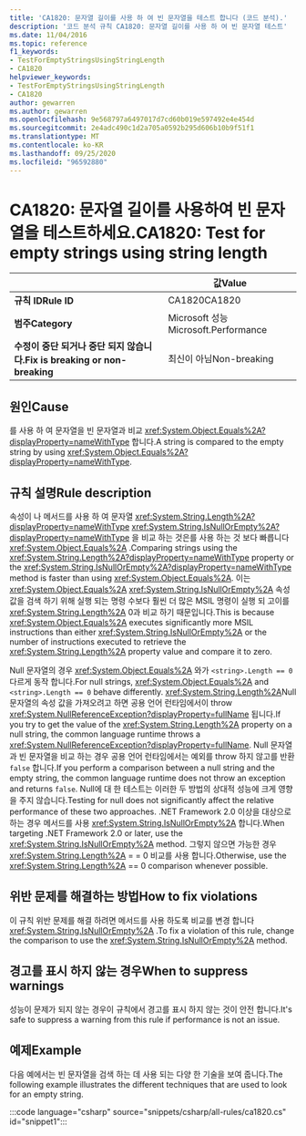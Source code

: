 ```yaml
---
title: 'CA1820: 문자열 길이를 사용 하 여 빈 문자열을 테스트 합니다 (코드 분석).'
description: '코드 분석 규칙 CA1820: 문자열 길이를 사용 하 여 빈 문자열 테스트'
ms.date: 11/04/2016
ms.topic: reference
f1_keywords:
- TestForEmptyStringsUsingStringLength
- CA1820
helpviewer_keywords:
- TestForEmptyStringsUsingStringLength
- CA1820
author: gewarren
ms.author: gewarren
ms.openlocfilehash: 9e568797a6497017d7cd60b019e597492e4e454d
ms.sourcegitcommit: 2e4adc490c1d2a705a0592b295d606b10b9f51f1
ms.translationtype: MT
ms.contentlocale: ko-KR
ms.lasthandoff: 09/25/2020
ms.locfileid: "96592880"
---
```

# <a name="ca1820-test-for-empty-strings-using-string-length"></a><span data-ttu-id="349a3-103">CA1820: 문자열 길이를 사용하여 빈 문자열을 테스트하세요.</span><span class="sxs-lookup"><span data-stu-id="349a3-103">CA1820: Test for empty strings using string length</span></span>

| | <span data-ttu-id="349a3-104">값</span><span class="sxs-lookup"><span data-stu-id="349a3-104">Value</span></span> |
|-|-|
| <span data-ttu-id="349a3-105">**규칙 ID**</span><span class="sxs-lookup"><span data-stu-id="349a3-105">**Rule ID**</span></span> |<span data-ttu-id="349a3-106">CA1820</span><span class="sxs-lookup"><span data-stu-id="349a3-106">CA1820</span></span>|
| <span data-ttu-id="349a3-107">**범주**</span><span class="sxs-lookup"><span data-stu-id="349a3-107">**Category**</span></span> |<span data-ttu-id="349a3-108">Microsoft 성능</span><span class="sxs-lookup"><span data-stu-id="349a3-108">Microsoft.Performance</span></span>|
| <span data-ttu-id="349a3-109">**수정이 중단 되거나 중단 되지 않습니다.**</span><span class="sxs-lookup"><span data-stu-id="349a3-109">**Fix is breaking or non-breaking**</span></span> |<span data-ttu-id="349a3-110">최신이 아님</span><span class="sxs-lookup"><span data-stu-id="349a3-110">Non-breaking</span></span>|

## <a name="cause"></a><span data-ttu-id="349a3-111">원인</span><span class="sxs-lookup"><span data-stu-id="349a3-111">Cause</span></span>

<span data-ttu-id="349a3-112">를 사용 하 여 문자열을 빈 문자열과 비교 <xref:System.Object.Equals%2A?displayProperty=nameWithType> 합니다.</span><span class="sxs-lookup"><span data-stu-id="349a3-112">A string is compared to the empty string by using <xref:System.Object.Equals%2A?displayProperty=nameWithType>.</span></span>

## <a name="rule-description"></a><span data-ttu-id="349a3-113">규칙 설명</span><span class="sxs-lookup"><span data-stu-id="349a3-113">Rule description</span></span>

<span data-ttu-id="349a3-114">속성이 나 메서드를 사용 하 여 문자열 <xref:System.String.Length%2A?displayProperty=nameWithType> <xref:System.String.IsNullOrEmpty%2A?displayProperty=nameWithType> 을 비교 하는 것은를 사용 하는 것 보다 빠릅니다 <xref:System.Object.Equals%2A> .</span><span class="sxs-lookup"><span data-stu-id="349a3-114">Comparing strings using the <xref:System.String.Length%2A?displayProperty=nameWithType> property or the <xref:System.String.IsNullOrEmpty%2A?displayProperty=nameWithType> method is faster than using <xref:System.Object.Equals%2A>.</span></span> <span data-ttu-id="349a3-115">이는 <xref:System.Object.Equals%2A> <xref:System.String.IsNullOrEmpty%2A> 속성 값을 검색 하기 위해 실행 되는 명령 수보다 훨씬 더 많은 MSIL 명령이 실행 되 고이를 <xref:System.String.Length%2A> 0과 비교 하기 때문입니다.</span><span class="sxs-lookup"><span data-stu-id="349a3-115">This is because <xref:System.Object.Equals%2A> executes significantly more MSIL instructions than either <xref:System.String.IsNullOrEmpty%2A> or the number of instructions executed to retrieve the <xref:System.String.Length%2A> property value and compare it to zero.</span></span>

<span data-ttu-id="349a3-116">Null 문자열의 경우 <xref:System.Object.Equals%2A> 와가 `<string>.Length == 0` 다르게 동작 합니다.</span><span class="sxs-lookup"><span data-stu-id="349a3-116">For null strings, <xref:System.Object.Equals%2A> and `<string>.Length == 0` behave differently.</span></span> <span data-ttu-id="349a3-117"><xref:System.String.Length%2A>Null 문자열의 속성 값을 가져오려고 하면 공용 언어 런타임에서이 throw <xref:System.NullReferenceException?displayProperty=fullName> 됩니다.</span><span class="sxs-lookup"><span data-stu-id="349a3-117">If you try to get the value of the <xref:System.String.Length%2A> property on a null string, the common language runtime throws a <xref:System.NullReferenceException?displayProperty=fullName>.</span></span> <span data-ttu-id="349a3-118">Null 문자열과 빈 문자열을 비교 하는 경우 공용 언어 런타임에서는 예외를 throw 하지 않고를 반환 `false` 합니다.</span><span class="sxs-lookup"><span data-stu-id="349a3-118">If you perform a comparison between a null string and the empty string, the common language runtime does not throw an exception and returns `false`.</span></span> <span data-ttu-id="349a3-119">Null에 대 한 테스트는 이러한 두 방법의 상대적 성능에 크게 영향을 주지 않습니다.</span><span class="sxs-lookup"><span data-stu-id="349a3-119">Testing for null does not significantly affect the relative performance of these two approaches.</span></span> <span data-ttu-id="349a3-120">.NET Framework 2.0 이상을 대상으로 하는 경우 메서드를 사용 <xref:System.String.IsNullOrEmpty%2A> 합니다.</span><span class="sxs-lookup"><span data-stu-id="349a3-120">When targeting .NET Framework 2.0 or later, use the <xref:System.String.IsNullOrEmpty%2A> method.</span></span> <span data-ttu-id="349a3-121">그렇지 않으면 가능한 경우 <xref:System.String.Length%2A> = = 0 비교를 사용 합니다.</span><span class="sxs-lookup"><span data-stu-id="349a3-121">Otherwise, use the <xref:System.String.Length%2A> == 0 comparison whenever possible.</span></span>

## <a name="how-to-fix-violations"></a><span data-ttu-id="349a3-122">위반 문제를 해결하는 방법</span><span class="sxs-lookup"><span data-stu-id="349a3-122">How to fix violations</span></span>

<span data-ttu-id="349a3-123">이 규칙 위반 문제를 해결 하려면 메서드를 사용 하도록 비교를 변경 합니다 <xref:System.String.IsNullOrEmpty%2A> .</span><span class="sxs-lookup"><span data-stu-id="349a3-123">To fix a violation of this rule, change the comparison to use the <xref:System.String.IsNullOrEmpty%2A> method.</span></span>

## <a name="when-to-suppress-warnings"></a><span data-ttu-id="349a3-124">경고를 표시 하지 않는 경우</span><span class="sxs-lookup"><span data-stu-id="349a3-124">When to suppress warnings</span></span>

<span data-ttu-id="349a3-125">성능이 문제가 되지 않는 경우이 규칙에서 경고를 표시 하지 않는 것이 안전 합니다.</span><span class="sxs-lookup"><span data-stu-id="349a3-125">It's safe to suppress a warning from this rule if performance is not an issue.</span></span>

## <a name="example"></a><span data-ttu-id="349a3-126">예제</span><span class="sxs-lookup"><span data-stu-id="349a3-126">Example</span></span>

<span data-ttu-id="349a3-127">다음 예에서는 빈 문자열을 검색 하는 데 사용 되는 다양 한 기술을 보여 줍니다.</span><span class="sxs-lookup"><span data-stu-id="349a3-127">The following example illustrates the different techniques that are used to look for an empty string.</span></span>

:::code language="csharp" source="snippets/csharp/all-rules/ca1820.cs" id="snippet1":::
